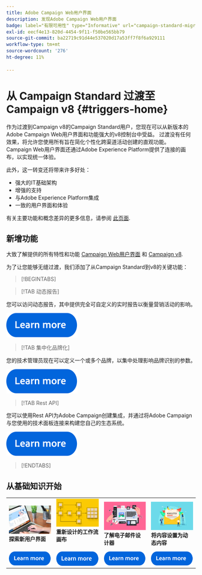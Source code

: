 ```yaml
---
title: Adobe Campaign Web用户界面
description: 发现Adobe Campaign Web用户界面
badge: label="有限可用性" type="Informative" url="campaign-standard-migration-home.md" tooltip="仅限于Campaign Standard已迁移的用户"
exl-id: eecf4e13-820d-4454-9f11-f50be565bb79
source-git-commit: ba22719c91d44e537020d17a53ff7f8f6a929111
workflow-type: tm+mt
source-wordcount: '276'
ht-degree: 11%

---
```


# 从 Campaign Standard 过渡至 Campaign v8 {#triggers-home}

作为过渡到Campaign v8的Campaign Standard用户，您现在可以从新版本的Adobe Campaign Web用户界面和功能强大的v8控制台中受益。 过渡没有任何效果，将允许您使用所有旨在简化个性化跨渠道活动创建的直观功能。 Campaign Web用户界面还通过Adobe Experience Platform提供了连接的画布，以实现统一体验。

此外，这一转变还将带来许多好处：

* 强大的IT基础架构
* 增强的支持
* 与Adobe Experience Platform集成
* 一致的用户界面和体验

有关主要功能和概念差异的更多信息，请参阅 [此页面](https://experienceleague.adobe.com/zh-hans/docs/campaign-web/v8/release-notes/acs-migration).

## 新增功能

大致了解提供的所有特性和功能 [Campaign Web用户界面](https://experienceleague.adobe.com/zh-hans/docs/campaign-web/v8/campaign-web-home) 和 [Campaign v8](https://experienceleague.adobe.com/en/docs/campaign/campaign-v8/campaign-home).

为了让您能够无缝过渡，我们添加了从Campaign Standard到v8的关键功能：

>[!BEGINTABS]

>[!TAB 动态报告]

您可以访问动态报告，其中提供完全可自定义的实时报告以衡量营销活动的影响。

[![image](assets/do-not-localize/learn-more-button.svg)](reporting/get-started-reporting.md)

>[!TAB 集中化品牌化]

您的技术管理员现在可以定义一个或多个品牌，以集中处理影响品牌识别的参数。

[![image](assets/do-not-localize/learn-more-button.svg)](branding/branding-gs.md)

>[!TAB Rest API]

您可以使用Rest API为Adobe Campaign创建集成，并通过将Adobe Campaign与您使用的技术面板连接来构建您自己的生态系统。

[![图像](assets/do-not-localize/learn-more-button.svg)](api/get-started-apis.md)

>[!ENDTABS]

## 从基础知识开始

<table style="table-layout:fixed">
  <tr style="border: 0;">
    <td>
    <a href="https://experienceleague.adobe.com/en/docs/campaign-web/v8/start/user-interface"><img src="assets/do-not-localize/menu-ui.jpeg"></a>
    <div><strong>探索新用户界面</strong><br/></div>
    </td>
    <td>
    <a href="https://experienceleague.adobe.com/en/docs/campaign-web/v8/wf/gs-workflows"><img src="assets/do-not-localize/menu-workflows.jpeg"></a>
    <div><strong>重新设计的工作流画布</strong><br/></div><br/>
    </td>
    <td>
    <a href="https://experienceleague.adobe.com/en/docs/campaign-web/v8/msg/email/content/start-design/get-started-email-designer"><img src="assets/do-not-localize/menu-email.png"></a>
    <div><strong>了解电子邮件设计器</strong><br/>
    </div></td>
    <td>
    <a href="https://experienceleague.adobe.com/en/docs/campaign-web/v8/msg/dynamic-content/gs-personalization"><img src="assets/do-not-localize/menu-dynamic.png"></a>
    <div><strong>将内容设置为动态内容</strong><br/></div>
    </td>
  </tr>
  <tr style="border: 0;">
    <td align="center"><a href="https://experienceleague.adobe.com/en/docs/campaign-web/v8/start/user-interface"><img src="assets/do-not-localize/learn-more-button.svg"></a></td>
    <td align="center"><a href="https://experienceleague.adobe.com/en/docs/campaign-web/v8/wf/gs-workflows"><img src="assets/do-not-localize/learn-more-button.svg"></a></td>
    <td align="center"><a href="https://experienceleague.adobe.com/en/docs/campaign-web/v8/msg/email/content/start-design/get-started-email-designer"><img src="assets/do-not-localize/learn-more-button.svg"></a></td>
    <td align="center"><a href="https://experienceleague.adobe.com/en/docs/campaign-web/v8/msg/dynamic-content/gs-personalization"><img src="assets/do-not-localize/learn-more-button.svg"></a></td>
    </tr>
</table>
